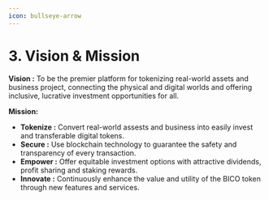 ```yaml
---
icon: bullseye-arrow
---
```


# 3. Vision & Mission

**Vision :** To be the premier platform for tokenizing real-world assets and business project, connecting the physical and digital worlds and offering inclusive, lucrative investment opportunities for all.

**Mission:**

* **Tokenize :** Convert real-world assests and business into easily invest and transferable digital tokens.
* **Secure :** Use blockchain technology to guarantee the safety and transparency of every transaction.
* **Empower :** Offer equitable investment options with attractive dividends, profit sharing and staking rewards.
* **Innovate :** Continuously enhance the value and utility of the BICO token through new features and services.
